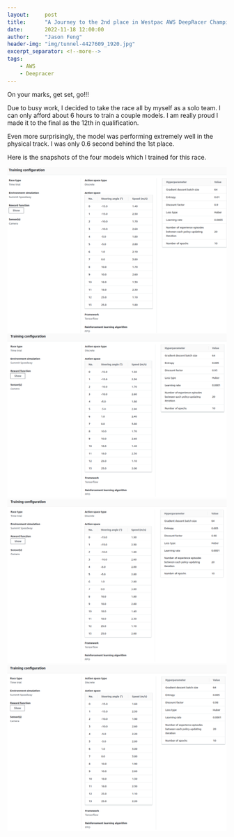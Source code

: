 ```yaml
---
layout:     post
title:      "A Journey to the 2nd place in Westpac AWS DeepRacer Championship"
date:       2022-11-18 12:00:00
author:     "Jason Feng"
header-img: "img/tunnel-4427609_1920.jpg"
excerpt_separator: <!--more-->
tags:
    - AWS
    - Deepracer
---
```

On your marks, get set, go!!!

Due to busy work, I decided to take the race all by myself as a solo team. I can only afford about 6 hours to train a couple models. I am really proud I made it to the final as the 12th in qualification.
<!--more-->

Even more surprisingly, the model was performing extremely well in the physical track. I was only 0.6 second behind the 1st place.

Here is the snapshots of the four models which I trained for this race.

![](/img/2022-11-18-deepracer-1.png)
![](/img/2022-11-18-deepracer-2.png)
![](/img/2022-11-18-deepracer-3.png)
![](/img/2022-11-18-deepracer-4.png)
